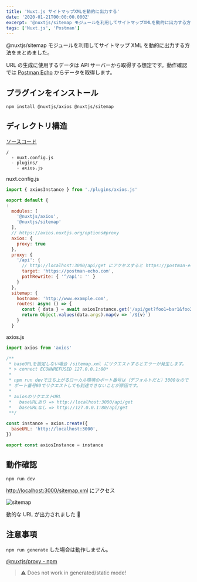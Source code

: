 ```yaml
---
title: 'Nuxt.js サイトマップXMLを動的に出力する'
date: '2020-01-21T00:00:00.000Z'
excerpt: '@nuxtjs/sitemap モジュールを利用してサイトマップXMLを動的に出力する方法をまとめました。'
tags: ['Nuxt.js', 'Postman']
---
```


@nuxtjs/sitemap モジュールを利用してサイトマップ XML を動的に出力する方法をまとめました。

URL の生成に使用するデータは API サーバーから取得する想定です。動作確認では [Postman Echo](https://docs.postman-echo.com/?version=latest) からデータを取得します。

## プラグインをインストール

```shell
npm install @nuxtjs/axios @nuxtjs/sitemap
```

## ディレクトリ構造

[ソースコード](https://github.com/krabben16/test-nuxt-proxy)

```
/
  - nuxt.config.js
  - plugins/
    - axios.js
```

nuxt.config.js

```js
import { axiosInstance } from './plugins/axios.js'

export default {
:
  modules: [
    '@nuxtjs/axios',
    '@nuxtjs/sitemap'
  ],
  // https://axios.nuxtjs.org/options#proxy
  axios: {
    proxy: true
  },
  proxy: {
    '/api': {
      // http://localhost:3000/api/get にアクセスすると https://postman-echo.com/get にリクエストする
      target: 'https://postman-echo.com',
      pathRewrite: { '^/api': '' }
    }
  },
  sitemap: {
    hostname: 'http://www.example.com',
    routes: async () => {
      const { data } = await axiosInstance.get('/api/get?foo1=bar1&foo2=bar2')
      return Object.values(data.args).map(v => `/${v}`)
    }
  }
```

axios.js

```js
import axios from 'axios'

/**
 * baseURLを設定しない場合 /sitemap.xml にリクエストするとエラーが発生します。
 * > connect ECONNREFUSED 127.0.0.1:80*
 *
 * npm run devで立ち上がるローカル環境のポート番号は（デフォルトだと）3000なので
 * ポート番号80でリクエストしても到達できないことが原因です。
 *
 * axiosのリクエストURL
 *   baseURLあり => http://localhost:3000/api/get
 *   baseURLなし => http://127.0.0.1:80/api/get
 **/

const instance = axios.create({
  baseURL: 'http://localhost:3000',
})

export const axiosInstance = instance
```

## 動作確認

```shell
npm run dev
```

[http://localhost:3000/sitemap.xml](http://localhost:3000/sitemap.xml) にアクセス

![sitemap](/images/articles/11/sitemap_tiny.png)

動的な URL が出力されました 🙆

## 注意事項

`npm run generate` した場合は動作しません。

[@nuxtjs/proxy - npm](https://www.npmjs.com/package/@nuxtjs/proxy)

> ⚠ Does not work in generated/static mode!
